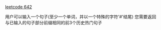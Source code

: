 [leetcode 642](https://github.com/MisterBooo/LeetCodeAnimation/blob/master/notes/LeetCode%E7%AC%AC642%E5%8F%B7%E9%97%AE%E9%A2%98%EF%BC%9A%E8%AE%BE%E8%AE%A1%E4%B8%80%E4%B8%AA%E6%90%9C%E7%B4%A2%E8%87%AA%E5%8A%A8%E5%AE%8C%E6%88%90%E7%B3%BB%E7%BB%9F.md)

用户可以输入一个句子(至少一个单词，并以一个特殊的字符'#'结尾) 您需要返回与已输入的句子部分前缀相同的前3个历史热门句子


